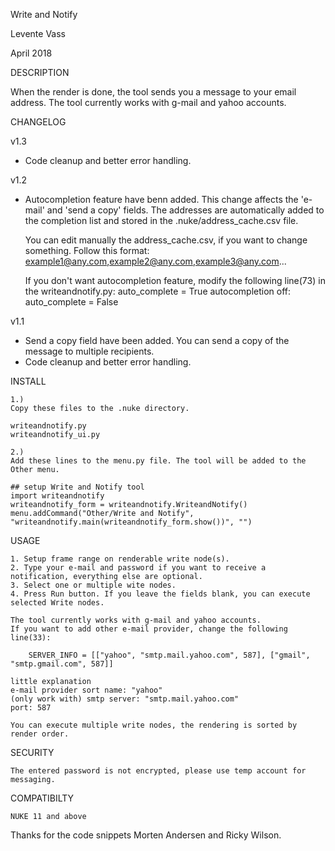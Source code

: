 Write and Notify


Levente Vass

April 2018

DESCRIPTION

When the render is done, the tool sends you a message to your email address. The tool currently works with g-mail and yahoo accounts.

CHANGELOG

v1.3
- Code cleanup and better error handling.

v1.2
- Autocompletion feature have benn added.
  This change affects the 'e-mail' and 'send a copy' fields.
  The addresses are automatically added to the completion list and
  stored in the .nuke/address_cache.csv file.

  You can edit manually the address_cache.csv, if you want to change something.
  Follow this format:
      example1@any.com,example2@any.com,example3@any.com...

  If you don't want autocompletion feature, modify the following line(73) in the writeandnotify.py:
    auto_complete = True
  autocompletion off:
    auto_complete = False

v1.1
- Send a copy field have been added. You can send a copy of the message to multiple recipients.
- Code cleanup and better error handling.

INSTALL

    1.)
    Copy these files to the .nuke directory.

    writeandnotify.py
    writeandnotify_ui.py

    2.)
    Add these lines to the menu.py file. The tool will be added to the Other menu.

    ## setup Write and Notify tool
    import writeandnotify
    writeandnotify_form = writeandnotify.WriteandNotify()
    menu.addCommand("Other/Write and Notify", "writeandnotify.main(writeandnotify_form.show())", "")

USAGE

    1. Setup frame range on renderable write node(s).
    2. Type your e-mail and password if you want to receive a notification, everything else are optional.
    3. Select one or multiple wite nodes.
    4. Press Run button. If you leave the fields blank, you can execute selected Write nodes.

    The tool currently works with g-mail and yahoo accounts.
    If you want to add other e-mail provider, change the following line(33):

        SERVER_INFO = [["yahoo", "smtp.mail.yahoo.com", 587], ["gmail", "smtp.gmail.com", 587]]

    little explanation
    e-mail provider sort name: "yahoo"
    (only work with) smtp server: "smtp.mail.yahoo.com"
    port: 587

    You can execute multiple write nodes, the rendering is sorted by render order.

SECURITY

    The entered password is not encrypted, please use temp account for messaging.

COMPATIBILTY

    NUKE 11 and above


Thanks for the code snippets Morten Andersen and Ricky Wilson.
